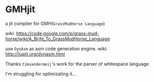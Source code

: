 GMHjit
======

a jit complier for GMH(`GrassMudHorse Language`)

wiki: https://code.google.com/p/grass-mud-horse/wiki/A_Brife_To_GrassMudHorse_Language

use `DynAsm` as asm code generation engine.
wiki: http://luajit.org/dynasm.html

Thanks `timvandermeij`'s work for the parser of whitespace language

I'm struggling for optimizating it...
